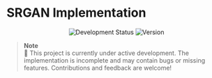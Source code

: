 # SRGAN Implementation

<p align="center">
  <img src="https://img.shields.io/badge/Status-Under_Development-orange" alt="Development Status"/>
  <img src="https://img.shields.io/badge/Version-0.1_alpha-blue" alt="Version"/>
</p>

> **Note**  
> 🚧 This project is currently under active development. The implementation is incomplete and may contain bugs or missing features. Contributions and feedback are welcome!


